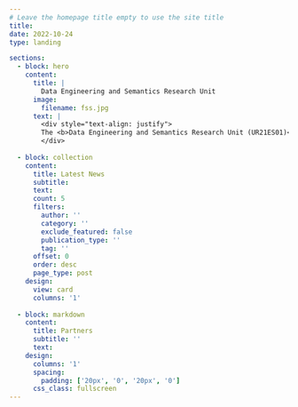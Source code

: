 ```yaml
---
# Leave the homepage title empty to use the site title
title:
date: 2022-10-24
type: landing

sections:
  - block: hero
    content:
      title: |
        Data Engineering and Semantics Research Unit
      image:
        filename: fss.jpg
      text: |
        <div style="text-align: justify">
        The <b>Data Engineering and Semantics Research Unit (UR21ES01)</b> was created in 2021 as a structure for the coordination and proliferation of research works about intelligent systems driven by knowledge resources. The Unit's mission is to develop computer applications for automating several tasks in multiple areas of interest.
        </div>
  
  - block: collection
    content:
      title: Latest News
      subtitle:
      text:
      count: 5
      filters:
        author: ''
        category: ''
        exclude_featured: false
        publication_type: ''
        tag: ''
      offset: 0
      order: desc
      page_type: post
    design:
      view: card
      columns: '1'
  
  - block: markdown
    content:
      title: Partners
      subtitle: ''
      text: 
    design:
      columns: '1'
      spacing:
        padding: ['20px', '0', '20px', '0']
      css_class: fullscreen
---
```

